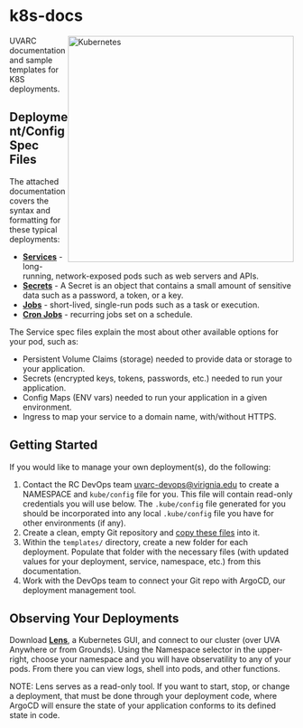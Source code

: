 # k8s-docs

<img src="https://kubernetes.io/images/kubernetes-horizontal-color.png" style="float:right;width:400px;" alt="Kubernetes" />

UVARC documentation and sample templates for K8S deployments.

## Deployment/Config Spec Files

The attached documentation covers the syntax and formatting for these typical deployments:

- [**Services**](services/) - long-running, network-exposed pods such as web servers and APIs.
- [**Secrets**](secrets/) - A Secret is an object that contains a small amount of sensitive data such as a password, a token, or a key.
- [**Jobs**](jobs/) - short-lived, single-run pods such as a task or execution.
- [**Cron Jobs**](cron-jobs/) - recurring jobs set on a schedule.

The Service spec files explain the most about other available options for your pod, such as:

- Persistent Volume Claims (storage) needed to provide data or storage to your application.
- Secrets (encrypted keys, tokens, passwords, etc.) needed to run your application.
- Config Maps (ENV vars) needed to run your application in a given environment.
- Ingress to map your service to a domain name, with/without HTTPS.

## Getting Started

If you would like to manage your own deployment(s), do the following:

1. Contact the RC DevOps team <uvarc-devops@virignia.edu> to create a NAMESPACE and `kube/config` file for you. This file will contain read-only credentials you will use below. The `.kube/config` file generated for you should be incorporated into any local `.kube/config` file you have for other environments (if any).
2. Create a clean, empty Git repository and [copy these files](https://s3.amazonaws.com/uvarc-k8s/stubs/deployment-bundle.tar.gz) into it.
3. Within the `templates/` directory, create a new folder for each deployment. Populate that folder with the necessary files (with updated values for your deployment, service, namespace, etc.) from this documentation.
4. Work with the DevOps team to connect your Git repo with ArgoCD, our deployment management tool.

## Observing Your Deployments

Download [**Lens**](https://k8slens.dev/), a Kubernetes GUI, and connect to our cluster (over UVA Anywhere or from Grounds). Using the Namespace selector 
in the upper-right, choose your namespace and you will have observatility to any of your pods. From there you can view logs, shell into pods, and other 
functions.

NOTE: Lens serves as a read-only tool. If you want to start, stop, or change a deployment, that must be done through your deployment code, where ArgoCD will ensure the state of your application conforms to its defined state in code.
